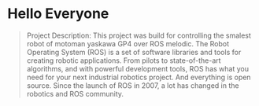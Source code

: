 # Hello Everyone

> Project Description: This project was build for controlling the smalest robot of motoman yaskawa GP4 over ROS melodic. The Robot Operating System (ROS) is a set of software libraries and tools for creating robotic applications. From pilots to state-of-the-art algorithms, and with powerful development tools, ROS has what you need for your next industrial robotics project. And everything is open source. Since the launch of ROS in 2007, a lot has changed in the robotics and ROS community.
